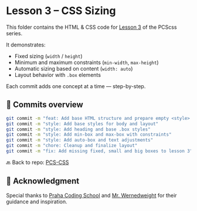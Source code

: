 # Lesson 3 – CSS Sizing

This folder contains the HTML & CSS code for [Lesson 3](https://github.com/TartsRGL/PCS-CSS/tree/main/L3%20CSS_sizing) of the PCScss series.

It demonstrates:
- Fixed sizing (`width` / `height`)
- Minimum and maximum constraints (`min-width`, `max-height`)
- Automatic sizing based on content (`width: auto`)
- Layout behavior with `.box` elements

Each commit adds one concept at a time — step-by-step.

## 📌 Commits overview

```bash
git commit -m "feat: Add base HTML structure and prepare empty <style> block"
git commit -m "style: Add base styles for body and layout"
git commit -m "style: Add heading and base .box styles"
git commit -m "style: Add min-box and max-box with constraints"
git commit -m "style: Add auto-box and text adjustments"
git commit -m "chore: Cleanup and finalize layout"
git commit -m "fix: Add missing fixed, small and big boxes to lesson 3"
```

🔙 Back to repo: [PCS-CSS](https://github.com/TartsRGL/PCS-CSS)

## 🙏 Acknowledgment

Special thanks to [Praha Coding School](https://prahacoding.cz/) and [Mr. Wernedweight](https://github.com/wernerdweight) for their guidance and inspiration.
